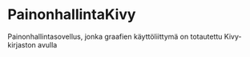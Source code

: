 # PainonhallintaKivy
Painonhallintasovellus, jonka graafien käyttöliittymä on totautettu Kivy-kirjaston avulla
